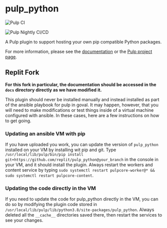 # pulp_python

![Pulp CI](https://github.com/pulp/pulp_python/actions/workflows/ci.yml/badge.svg?branch=master)

![Pulp Nightly CI/CD](https://github.com/pulp/pulp_python/actions/workflows/nightly.yml/badge.svg)

A Pulp plugin to support hosting your own pip compatible Python packages.

For more information, please see the [documentation](https://pulp-python.readthedocs.io/en/latest/) or the 
[Pulp project page](https://pulpproject.org).

## Replit Fork
**For this fork in particular, the documentation should be accessed in the `docs` directory directly as we
have modified it.**

This plugin should never be installed manually and instead installed as part of the ansible playbook for
pulp in goval. It may happen, however, that you will need to make modifications or test things inside of a virtual
machine configured with ansible. In these cases, here are a few instructions on how to get going.

### Updating an ansible VM with pip
If you have uploaded you work, you can update the version of `pulp_python` installed on your VM by
installing wit pip and git. Type `/usr/local/lib/pulp/bin/pip install git+https://github.com/replit/pulp_python@your_branch`
in the console in your VM, and it should install the plugin. Always restart the workers and content
service by typing `sudo systemctl restart pulpcore-worker@* && sudo systemctl restart pulpcore-content`.

### Updating the code directly in the VM
If you need to update the code for pulp_python directly in the VM, you can do so by modifying the
plugin code stored in `/usr/local/lib/pulp/lib/python3.8/site-packages/pulp_python`. Always deleted all
the `__cache__` directories saved there, then restart the services to see your changes.
